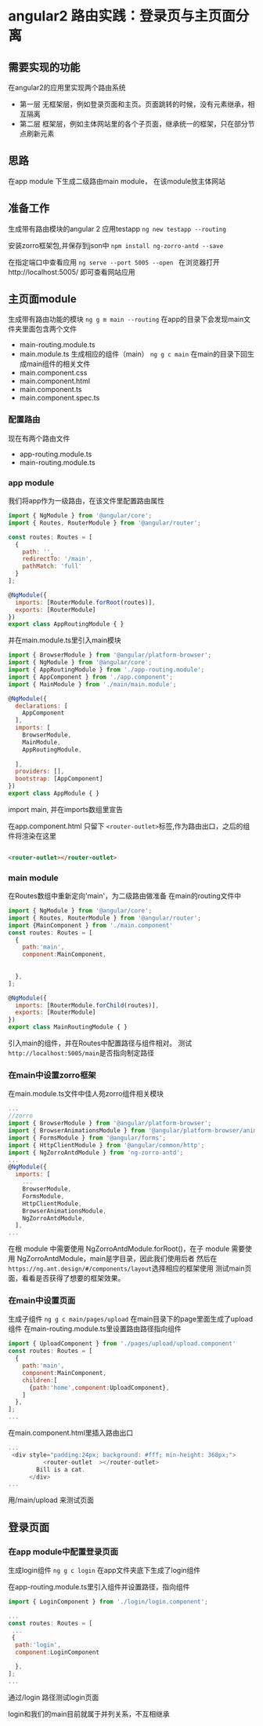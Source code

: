 # angular2 路由实践：登录页与主页面分离
## 需要实现的功能
在angular2的应用里实现两个路由系统
- 第一层 
  无框架层，例如登录页面和主页。页面跳转的时候，没有元素继承，相互隔离
- 第二层
  框架层，例如主体网站里的各个子页面，继承统一的框架，只在部分节点刷新元素

## 思路 
在app module 下生成二级路由main module， 在该module放主体网站

## 准备工作
生成带有路由模块的angular 2 应用testapp
`ng new testapp --routing`

安装zorro框架包,并保存到json中
`npm install ng-zorro-antd --save`

在指定端口中查看应用
`ng serve --port 5005 --open `
在浏览器打开http://localhost:5005/ 即可查看网站应用

## 主页面module
生成带有路由功能的模块
`ng g m main --routing`
在app的目录下会发现main文件夹里面包含两个文件
- main-routing.module.ts
- main.module.ts
生成相应的组件（main）
`ng g c main`
在main的目录下回生成main组件的相关文件
- main.component.css
- main.component.html
- main.component.ts
- main.component.spec.ts

### 配置路由
现在有两个路由文件
- app-routing.module.ts 
- main-routing.module.ts
### app module
我们将app作为一级路由，在该文件里配置路由属性
```javascript
import { NgModule } from '@angular/core';
import { Routes, RouterModule } from '@angular/router';

const routes: Routes = [
  {
    path: '',
    redirectTo: '/main',
    pathMatch: 'full'
  }
];

@NgModule({
  imports: [RouterModule.forRoot(routes)],
  exports: [RouterModule]
})
export class AppRoutingModule { }
```
并在main.module.ts里引入main模块
```javascript
import { BrowserModule } from '@angular/platform-browser';
import { NgModule } from '@angular/core';
import { AppRoutingModule } from './app-routing.module';
import { AppComponent } from './app.component';
import { MainModule } from './main/main.module';

@NgModule({
  declarations: [
    AppComponent
  ],
  imports: [
    BrowserModule,
    MainModule,
    AppRoutingModule,
    
  ],
  providers: [],
  bootstrap: [AppComponent]
})
export class AppModule { }


```
import main, 并在imports数组里宣告

在app.component.html 只留下 `<router-outlet>`标签,作为路由出口，之后的组件将渲染在这里
```html

<router-outlet></router-outlet>
```
### main module
在Routes数组中重新定向'main'，为二级路由做准备
在main的routing文件中
```javascript
import { NgModule } from '@angular/core';
import { Routes, RouterModule } from '@angular/router';
import {MainComponent } from './main.component'
const routes: Routes = [
  {
    path:'main',
    component:MainComponent,
    
   
  },
];

@NgModule({
  imports: [RouterModule.forChild(routes)],
  exports: [RouterModule]
})
export class MainRoutingModule { }

```
引入main的组件，并在Routes中配置路径与组件相对。
测试`http://localhost:5005/main`是否指向制定路径

### 在main中设置zorro框架
在main.module.ts文件中佳人苑zorro组件相关模块

```javascript
...
//zorro
import { BrowserModule } from '@angular/platform-browser';
import { BrowserAnimationsModule } from '@angular/platform-browser/animations';
import { FormsModule } from '@angular/forms';
import { HttpClientModule } from '@angular/common/http';
import { NgZorroAntdModule } from 'ng-zorro-antd';
...
@NgModule({
  imports: [
    ...
    BrowserModule,
    FormsModule,
    HttpClientModule,
    BrowserAnimationsModule,
    NgZorroAntdModule,
  ],
...
```
在根 module 中需要使用 NgZorroAntdModule.forRoot()，在子 module 需要使用 NgZorroAntdModule，main是字目录，因此我们使用后者
然后在`https://ng.ant.design/#/components/layout`选择相应的框架使用
测试main页面，看看是否获得了想要的框架效果。

### 在main中设置页面
生成子组件
`ng g c main/pages/upload`
在main目录下的page里面生成了upload组件
在main-routing.module.ts里设置路由路径指向组件
```javascript
import { UploadComponent } from './pages/upload/upload.component'
const routes: Routes = [
  {
    path:'main',
    component:MainComponent,
    children:[
      {path:'home',component:UploadComponent},
    ]
  },
];
...
```
在main.component.html里插入路由出口
```javascript
...
 <div style="padding:24px; background: #fff; min-height: 360px;">
          <router-outlet  ></router-outlet>
        Bill is a cat.
      </div>
...
```
用/main/upload 来测试页面

## 登录页面
### 在app module中配置登录页面
生成login组件
`ng g c login`
在app文件夹底下生成了login组件

在app-routing.module.ts里引入组件并设置路径，指向组件
```javascript
import { LoginComponent } from './login/login.component';

...
const routes: Routes = [
 ...
 {
  path:'login',
  component:LoginComponent

  },
];
...
```
通过/login 路径测试login页面

login和我们的main目前就属于并列关系，不互相继承

